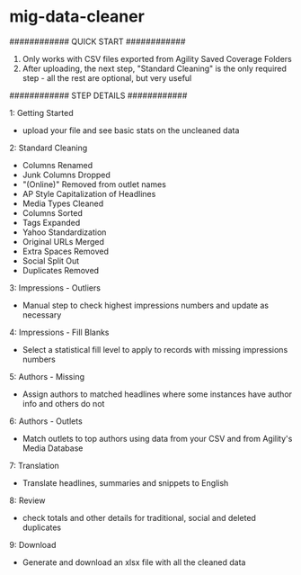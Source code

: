 # mig-data-cleaner

############
QUICK START
############

1. Only works with CSV files exported from Agility Saved Coverage Folders
2. After uploading, the next step, "Standard Cleaning" is the only required step - all the rest are optional, but very useful


############
STEP DETAILS
############

1: Getting Started
  - upload your file and see basic stats on the uncleaned data

2: Standard Cleaning
  - Columns Renamed
  - Junk Columns Dropped
  - "(Online)" Removed from outlet names
  - AP Style Capitalization of Headlines
  - Media Types Cleaned
  - Columns Sorted
  - Tags Expanded
  - Yahoo Standardization
  - Original URLs Merged
  - Extra Spaces Removed
  - Social Split Out
  - Duplicates Removed

3: Impressions - Outliers
  - Manual step to check highest impressions numbers and update as necessary

4: Impressions - Fill Blanks
  - Select a statistical fill level to apply to records with missing impressions numbers


5: Authors - Missing
  - Assign authors to matched headlines where some instances have author info and others do not  

6: Authors - Outlets
  - Match outlets to top authors using data from your CSV and from Agility's Media Database

7: Translation
  - Translate headlines, summaries and snippets to English

8: Review
  - check totals and other details for traditional, social and deleted duplicates

9: Download
  - Generate and download an xlsx file with all the cleaned data
